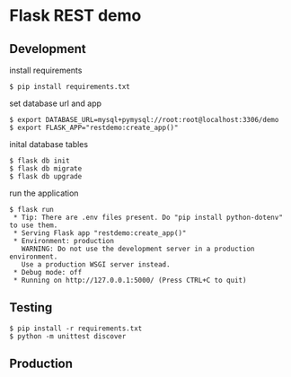 # Flask REST demo

## Development

install requirements

```
$ pip install requirements.txt
```

set database url and app

```
$ export DATABASE_URL=mysql+pymysql://root:root@localhost:3306/demo
$ export FLASK_APP="restdemo:create_app()"
```

inital database tables

```
$ flask db init
$ flask db migrate
$ flask db upgrade
```

run the application

```
$ flask run
 * Tip: There are .env files present. Do "pip install python-dotenv" to use them.
 * Serving Flask app "restdemo:create_app()"
 * Environment: production
   WARNING: Do not use the development server in a production environment.
   Use a production WSGI server instead.
 * Debug mode: off
 * Running on http://127.0.0.1:5000/ (Press CTRL+C to quit)

```

## Testing

```
$ pip install -r requirements.txt
$ python -m unittest discover
```

## Production

